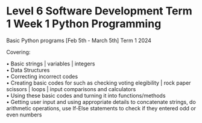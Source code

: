 # Level 6 Software Development Term 1 Week 1 Python Programming

Basic Python programs [Feb 5th - March 5th] Term 1  2024

Covering:

• Basic strings | variables | integers <br>
• Data Structures  <br>
• Correcting incorrect codes  <br>
• Creating basic codes for such as checking voting elegibility | rock paper scissors | loops | input comparisons and calculators <br> 
• Using these basic codes and turning it into functions/methods <br>
• Getting user input and using appropriate details to concatenate strings, do arithmetic operations, use If-Else statements to check if they entered odd or even numbers <br>
